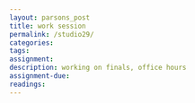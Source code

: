 ```yaml
---  
layout: parsons_post  
title: work session
permalink: /studio29/  
categories:   
tags:  
assignment: 
description: working on finals, office hours
assignment-due: 
readings: 
---  
```

